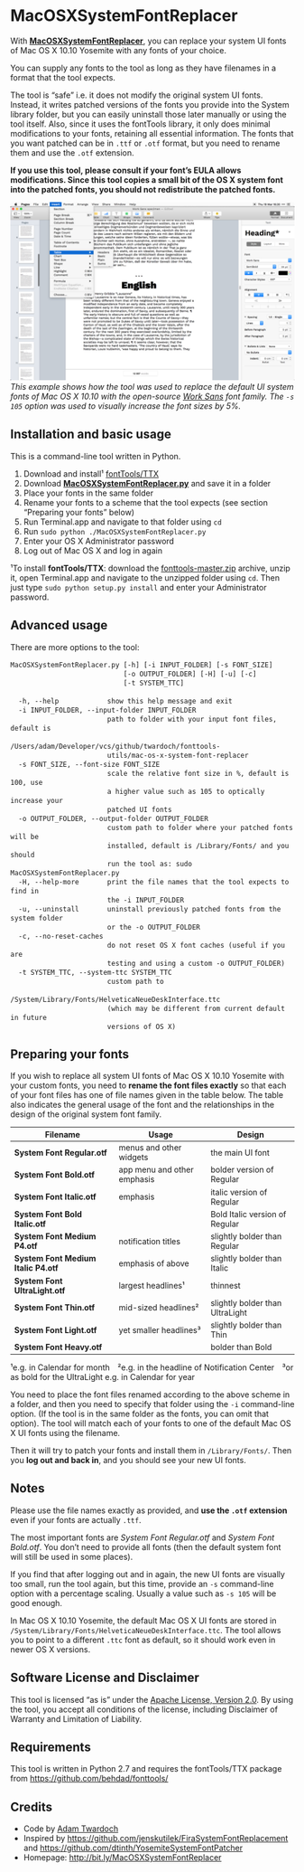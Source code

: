 MacOSXSystemFontReplacer
========================

With **[MacOSXSystemFontReplacer](http://bit.ly/MacOSXSystemFontReplacer)**, you can replace your system UI fonts of
Mac OS X 10.10 Yosemite with any fonts of your choice. 

You can supply any fonts to the tool as long as they have filenames in
a format that the tool expects. 

The tool is “safe” i.e. it does not modify the original system UI fonts. Instead, it writes patched versions of the fonts you provide into the System library folder, but you can easily uninstall those later manually or using the tool itself. Also, since it uses the fontTools library, it only does minimal modifications to your fonts, retaining all essential information. The fonts that you want patched can be in ```.ttf``` or ```.otf``` format, but you need to rename them and use the ```.otf``` extension. 

**If you use this tool, please consult if your font’s EULA allows modifications. Since this tool copies a small bit of the OS X system font into the patched fonts, you should not redistribute the patched fonts.** 

![Example: Work Sans](example-work-sans.png?raw=true "Example: I have used the tool to replace the default UI system font with Work Sans")
*This example shows how the tool was used to replace the default UI system fonts of Mac OS X 10.10 with the open-source [Work Sans](http://weiweihuanghuang.github.io/Work-Sans/) font family. The ```-s 105``` option was used to visually increase the font sizes by 5%.*

Installation and basic usage
----------------------------
This is a command-line tool written in Python. 

1. Download and install¹ [fontTools/TTX](https://github.com/behdad/fonttools/)
2. Download **[MacOSXSystemFontReplacer.py](./MacOSXSystemFontReplacer.py?raw=true)** and save it in a folder
3. Place your fonts in the same folder
3. Rename your fonts to a scheme that the tool expects (see section “Preparing your fonts” below)
4. Run Terminal.app and navigate to that folder using ```cd```
5. Run ```sudo python ./MacOSXSystemFontReplacer.py``` 
6. Enter your OS X Administrator password
7. Log out of Mac OS X and log in again

¹To install **fontTools/TTX**: download the [fonttools-master.zip](https://github.com/behdad/fonttools/archive/master.zip?raw=true) archive, unzip it, open Terminal.app and navigate to the unzipped folder using ```cd```. Then just type ```sudo python setup.py install``` and enter your Administrator password. 

Advanced usage
--------------
There are more options to the tool: 
```
MacOSXSystemFontReplacer.py [-h] [-i INPUT_FOLDER] [-s FONT_SIZE]
                            [-o OUTPUT_FOLDER] [-H] [-u] [-c]
                            [-t SYSTEM_TTC]

  -h, --help            show this help message and exit
  -i INPUT_FOLDER, --input-folder INPUT_FOLDER
                        path to folder with your input font files, default is
                        /Users/adam/Developer/vcs/github/twardoch/fonttools-
                        utils/mac-os-x-system-font-replacer
  -s FONT_SIZE, --font-size FONT_SIZE
                        scale the relative font size in %, default is 100, use
                        a higher value such as 105 to optically increase your
                        patched UI fonts
  -o OUTPUT_FOLDER, --output-folder OUTPUT_FOLDER
                        custom path to folder where your patched fonts will be
                        installed, default is /Library/Fonts/ and you should
                        run the tool as: sudo MacOSXSystemFontReplacer.py
  -H, --help-more       print the file names that the tool expects to find in
                        the -i INPUT_FOLDER
  -u, --uninstall       uninstall previously patched fonts from the system folder 
                        or the -o OUTPUT_FOLDER
  -c, --no-reset-caches
                        do not reset OS X font caches (useful if you are
                        testing and using a custom -o OUTPUT_FOLDER)
  -t SYSTEM_TTC, --system-ttc SYSTEM_TTC
                        custom path to
                        /System/Library/Fonts/HelveticaNeueDeskInterface.ttc
                        (which may be different from current default in future
                        versions of OS X)
```

Preparing your fonts
--------------------

If you wish to replace all system UI fonts of Mac OS X 10.10 Yosemite with your custom fonts, you need to **rename the font files exactly** so that each of your font files has one of file names given in the table below. The table also indicates the general usage of the font and the relationships in the design of the original system font family. 

Filename | Usage | Design
---------| ------| ------
**System Font Regular.otf** | menus and other widgets | the main UI font
**System Font Bold.otf** | app menu and other emphasis | bolder version of Regular
**System Font Italic.otf** | emphasis | italic version of Regular
**System Font Bold Italic.otf** | | Bold Italic version of Regular
**System Font Medium P4.otf** | notification titles | slightly bolder than Regular
**System Font Medium Italic P4.otf** | emphasis of above | slightly bolder than Italic
**System Font UltraLight.otf** | largest headlines¹ | thinnest
**System Font Thin.otf** | mid-sized headlines² | slightly bolder than UltraLight
**System Font Light.otf** | yet smaller headlines³ | slightly bolder than Thin
**System Font Heavy.otf** | | bolder than Bold

¹e.g. in Calendar for month ²e.g. in the headline of Notification Center ³or as bold for the UltraLight e.g. in Calendar for year

You need to place the font files renamed according to the above scheme in a folder, and then you need to specify that folder using the ```-i``` command-line option. (If the tool is in the same folder as the fonts, you can omit that option). The tool will match each of your fonts to one of the default Mac OS X UI fonts using the filename. 

Then it will try to patch your fonts and install them in ```/Library/Fonts/```. Then you **log out and back in**, and you should see your new UI fonts.

Notes
-----

Please use the file names exactly as provided, and **use the ```.otf``` extension** even if your fonts are actually ```.ttf```. 

The most important fonts are *System Font Regular.otf* and *System Font Bold.otf*. You don’t need to provide all fonts (then the default system font will still be used in some places). 

If you find that after logging out and in again, the new UI fonts are visually too small, run the tool again, but this time, provide an ```-s``` command-line option with a percentage scaling. Usually a value such as ```-s 105``` will be good enough. 

In Mac OS X 10.10 Yosemite, the default Mac OS X UI fonts are stored in ```/System/Library/Fonts/HelveticaNeueDeskInterface.ttc```. The tool allows you to point to a different ```.ttc``` font as default, so it should work even in newer OS X versions. 

Software License and Disclaimer
-------------------------------
This tool is licensed “as is” under the [Apache License, Version 2.0](http://www.apache.org/licenses/LICENSE-2.0). By using the tool, you accept all conditions of the license, including Disclaimer of Warranty and Limitation of Liability.

Requirements
------------

This tool is written in Python 2.7 and requires the fontTools/TTX package from https://github.com/behdad/fonttools/

Credits
-------
* Code by [Adam Twardoch](./AUTHORS) 
* Inspired by https://github.com/jenskutilek/FiraSystemFontReplacement and https://github.com/dtinth/YosemiteSystemFontPatcher 
* Homepage: http://bit.ly/MacOSXSystemFontReplacer
